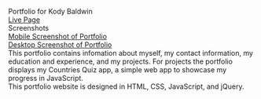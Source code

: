 Portfolio for Kody Baldwin
<br>
[Live Page](https://kody59527.github.io/portfolio/)
<br>
Screenshots
<br>
[Mobile Screenshot of Portfolio](https://i.imgur.com/RiOPcOb.png)
<br>
[Desktop Screenshot of Portfolio](https://i.imgur.com/CvTNmH9.png)
<br>
This portfolio contains infomation about myself, my contact information, my education and experience, and my projects. For projects the portfolio displays my Countries Quiz app, a simple web app to showcase my progress in JavaScript. 
<br>
This portfolio website is designed in HTML, CSS, JavaScript, and jQuery. 